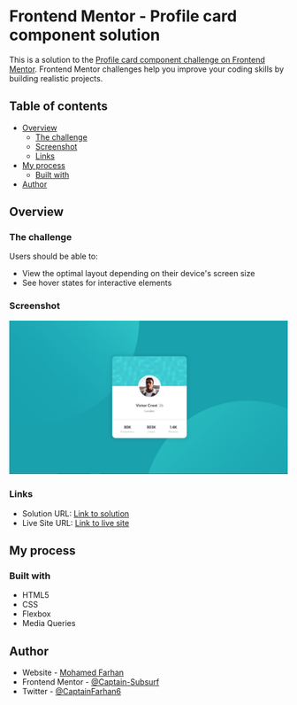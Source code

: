 # Frontend Mentor - Profile card component solution

This is a solution to the [Profile card component challenge on Frontend Mentor](https://www.frontendmentor.io/challenges/profile-card-component-cfArpWshJ). Frontend Mentor challenges help you improve your coding skills by building realistic projects. 

## Table of contents

- [Overview](#overview)
  - [The challenge](#the-challenge)
  - [Screenshot](#screenshot)
  - [Links](#links)
- [My process](#my-process)
  - [Built with](#built-with)
- [Author](#author)

## Overview

### The challenge

Users should be able to:

- View the optimal layout depending on their device's screen size
- See hover states for interactive elements

### Screenshot

![](./images/screenshot.jpg)

### Links

- Solution URL: [Link to solution](https://github.com/Captain-Subsurf/Frontend-Mentor---Profile-Card-Component/)
- Live Site URL: [Link to live site](https://captain-subsurf.github.io/Frontend-Mentor---Profile-Card-Component/)

## My process

### Built with

- HTML5
- CSS 
- Flexbox
- Media Queries

## Author

- Website - [Mohamed Farhan](https://subsurf.netlify.app)
- Frontend Mentor - [@Captain-Subsurf](https://www.frontendmentor.io/profile/Captain-Subsurf)
- Twitter - [@CaptainFarhan6](https://www.twitter.com/CaptainFarhan6)
